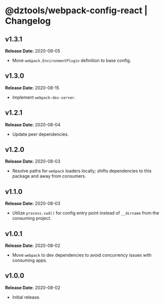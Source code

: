 # @dztools/webpack-config-react | Changelog

## v1.3.1

**Release Date:** 2020-09-05

* Move `webpack.EnvironmentPlugin` definition to base config.

## v1.3.0

**Release Date:** 2020-08-15

* Implement `webpack-dev-server`.

## v1.2.1

**Release Date:** 2020-08-04

* Update peer dependencies.

## v1.2.0

**Release Date:** 2020-08-03

* Resolve paths for `webpack` loaders locally; shifts dependencies to this package and away from consumers.

## v1.1.0

**Release Date:** 2020-08-03

* Utilize `process.cwd()` for config entry point instead of `__dirname` from the consuming project.

## v1.0.1

**Release Date:** 2020-08-02

* Move `webpack` to dev dependencies to avoid concurrency issues with consuming apps.

## v1.0.0

**Release Date:** 2020-08-02

* Initial release.
